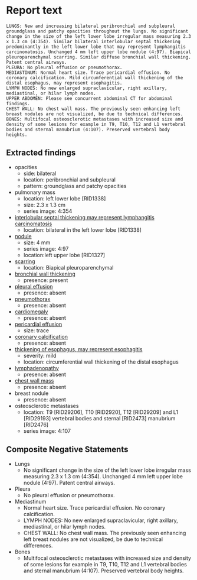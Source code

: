 # Report text

```text
LUNGS: New and increasing bilateral peribronchial and subpleural groundglass and patchy opacities throughout the lungs. No significant change in the size of the left lower lobe irregular mass measuring 2.3 x 1.3 cm (4:354). Similar bilateral interlobular septal thickening predominantly in the left lower lobe that may represent lymphangitis carcinomatosis. Unchanged 4 mm left upper lobe nodule (4:97). Biapical pleuroparenchymal scarring. Similar diffuse bronchial wall thickening. Patent central airways.
PLEURA: No pleural effusion or pneumothorax.
MEDIASTINUM: Normal heart size. Trace pericardial effusion. No coronary calcification. Mild circumferential wall thickening of the distal esophagus, may represent esophagitis.
LYMPH NODES: No new enlarged supraclavicular, right axillary, mediastinal, or hilar lymph nodes.
UPPER ABDOMEN: Please see concurrent abdominal CT for abdominal findings.
CHEST WALL: No chest wall mass. The previously seen enhancing left breast nodules are not visualized, be due to technical differences.
BONES: Multifocal osteosclerotic metastases with increased size and density of some lesions for example in T9, T10, T12 and L1 vertebral bodies and sternal manubrium (4:107). Preserved vertebral body heights.
```

## Extracted findings

- opacities
  - side: bilateral
  - location: peribronchial and subpleural
  - pattern: groundglass and patchy opacities
- pulmonary mass
  - location: left lower lobe \[RID1338\]
  - size: 2.3 x 1.3 cm
  - series image: 4:354
- [interlobular septal thickening may represent lymphangitis carcinomatosis](../../definitions/upmedic/LymphangiticCarcinomatosis.cde.md)
  - location: bilateral in the left lower lobe \[RID1338\]
- [nodule](../../definitions/hood/adrenal-nodule.json)
  - size: 4 mm
  - series image: 4:97
  - location:left upper lobe \[RID1327\]
- [scarring](../../definitions/nuance/apical_pulmonary_scarring.json)
  - location: Biapical pleuroparenchymal
- [bronchial wall thickening](../../definitions/hood/bronchial-wall-thickening.json)
  - presence: present
- [pleural effusion](../../definitions/hood/pleural-effusion.json)
  - presence: absent
- [pneumothorax](../../definitions/hood/pneumothorax.json)
  - presence: absent
- [cardiomegaly](../../definitions/upmedic/Cardiomegaly.cde.md)
  - presence: absent
- [pericardial effusion](../../definitions/hood/pericardial-effusion.json)
  - size: trace
- [coronary calcification](../../definitions/nuance/coronary_artery_calcification.json)
  - presence: absent
- [thickening of esophagus, may represent esophagitis](../../definitions/hood/esophageal-wall-thickening.json)
  - severity: mild
  - location: circumferential wall thickening of the distal esophagus
- [lymphadenopathy](../../definitions/hood/mediastinal-lymph-nodes.json)
  - presence: absent
- [chest wall mass](../../definitions/nuance/chest_wall_mass.json)  
  - presence: absent
- breast nodule
  - presence: absent
- osteosclerotic metastases
  - location: T9 \[RID29206\], T10 \[RID2920\], T12 \[RID29209\] and L1 \[RID29193\] vertebral bodies and sternal \[RID2473\] manubrium \[RID2476\]
  - series image: 4:107

## Composite Negative Statements

- Lungs
  - No significant change in the size of the left lower lobe irregular mass measuring 2.3 x 1.3 cm (4:354). Unchanged 4 mm left upper lobe nodule (4:97). Patent central airways.
- Pleura
  - No pleural effusion or pneumothorax.
- Mediastinum
  - Normal heart size. Trace pericardial effusion. No coronary calcification.
  - LYMPH NODES: No new enlarged supraclavicular, right axillary, mediastinal, or hilar lymph nodes.
  - CHEST WALL: No chest wall mass. The previously seen enhancing left breast nodules are not visualized, be due to technical differences.
- Bones
  - Multifocal osteosclerotic metastases with increased size and density of some lesions for example in T9, T10, T12 and L1 vertebral bodies and sternal manubrium (4:107). Preserved vertebral body heights.
